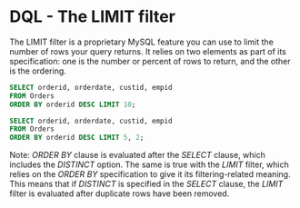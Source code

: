 # DQL - The LIMIT filter

The LIMIT filter is a proprietary MySQL feature you can use to limit the number of rows your query returns. It relies on two elements as part of its specification: one is the number or percent of rows to return, and the other is the ordering.

```sql
SELECT orderid, orderdate, custid, empid
FROM Orders
ORDER BY orderid DESC LIMIT 10;

SELECT orderid, orderdate, custid, empid
FROM Orders
ORDER BY orderid DESC LIMIT 5, 2;
```

Note: *ORDER BY* clause is evaluated after the *SELECT* clause, which includes the *DISTINCT* option. The same is true with the *LIMIT* filter, which relies on the *ORDER BY* specification to give it its filtering-related meaning. This means that if *DISTINCT* is specified in the *SELECT* clause, the *LIMIT* filter is evaluated after duplicate rows have been removed.
